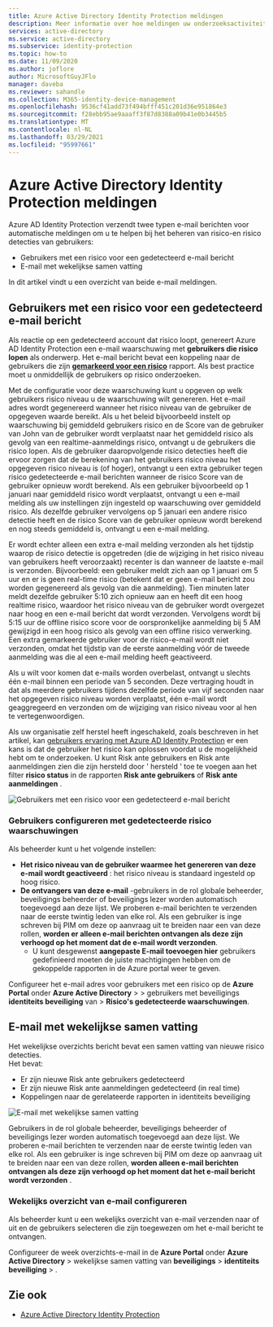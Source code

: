 ```yaml
---
title: Azure Active Directory Identity Protection meldingen
description: Meer informatie over hoe meldingen uw onderzoeksactiviteiten ondersteunen.
services: active-directory
ms.service: active-directory
ms.subservice: identity-protection
ms.topic: how-to
ms.date: 11/09/2020
ms.author: joflore
author: MicrosoftGuyJFlo
manager: daveba
ms.reviewer: sahandle
ms.collection: M365-identity-device-management
ms.openlocfilehash: 9536cf41add73f494bfff451c201d36e951864e3
ms.sourcegitcommit: f28ebb95ae9aaaff3f87d8388a09b41e0b3445b5
ms.translationtype: MT
ms.contentlocale: nl-NL
ms.lasthandoff: 03/29/2021
ms.locfileid: "95997661"
---
```

# <a name="azure-active-directory-identity-protection-notifications"></a>Azure Active Directory Identity Protection meldingen

Azure AD Identity Protection verzendt twee typen e-mail berichten voor automatische meldingen om u te helpen bij het beheren van risico-en risico detecties van gebruikers:

- Gebruikers met een risico voor een gedetecteerd e-mail bericht
- E-mail met wekelijkse samen vatting

In dit artikel vindt u een overzicht van beide e-mail meldingen.

## <a name="users-at-risk-detected-email"></a>Gebruikers met een risico voor een gedetecteerd e-mail bericht

Als reactie op een gedetecteerd account dat risico loopt, genereert Azure AD Identity Protection een e-mail waarschuwing met **gebruikers die risico lopen** als onderwerp. Het e-mail bericht bevat een koppeling naar de gebruikers die zijn **[gemarkeerd voor een risico](./overview-identity-protection.md)** rapport. Als best practice moet u onmiddellijk de gebruikers op risico onderzoeken.

Met de configuratie voor deze waarschuwing kunt u opgeven op welk gebruikers risico niveau u de waarschuwing wilt genereren. Het e-mail adres wordt gegenereerd wanneer het risico niveau van de gebruiker de opgegeven waarde bereikt. Als u het beleid bijvoorbeeld instelt op waarschuwing bij gemiddeld gebruikers risico en de Score van de gebruiker van John van de gebruiker wordt verplaatst naar het gemiddeld risico als gevolg van een realtime-aanmeldings risico, ontvangt u de gebruikers die risico lopen. Als de gebruiker daaropvolgende risico detecties heeft die ervoor zorgen dat de berekening van het gebruikers risico niveau het opgegeven risico niveau is (of hoger), ontvangt u een extra gebruiker tegen risico gedetecteerde e-mail berichten wanneer de risico Score van de gebruiker opnieuw wordt berekend. Als een gebruiker bijvoorbeeld op 1 januari naar gemiddeld risico wordt verplaatst, ontvangt u een e-mail melding als uw instellingen zijn ingesteld op waarschuwing over gemiddeld risico. Als dezelfde gebruiker vervolgens op 5 januari een andere risico detectie heeft en de risico Score van de gebruiker opnieuw wordt berekend en nog steeds gemiddeld is, ontvangt u een e-mail melding. 

Er wordt echter alleen een extra e-mail melding verzonden als het tijdstip waarop de risico detectie is opgetreden (die de wijziging in het risico niveau van gebruikers heeft veroorzaakt) recenter is dan wanneer de laatste e-mail is verzonden. Bijvoorbeeld: een gebruiker meldt zich aan op 1 januari om 5 uur en er is geen real-time risico (betekent dat er geen e-mail bericht zou worden gegenereerd als gevolg van die aanmelding). Tien minuten later meldt dezelfde gebruiker 5:10 zich opnieuw aan en heeft dit een hoog realtime risico, waardoor het risico niveau van de gebruiker wordt overgezet naar hoog en een e-mail bericht dat wordt verzonden. Vervolgens wordt bij 5:15 uur de offline risico score voor de oorspronkelijke aanmelding bij 5 AM gewijzigd in een hoog risico als gevolg van een offline risico verwerking. Een extra gemarkeerde gebruiker voor de risico-e-mail wordt niet verzonden, omdat het tijdstip van de eerste aanmelding vóór de tweede aanmelding was die al een e-mail melding heeft geactiveerd.

Als u wilt voor komen dat e-mails worden overbelast, ontvangt u slechts één e-mail binnen een periode van 5 seconden. Deze vertraging houdt in dat als meerdere gebruikers tijdens dezelfde periode van vijf seconden naar het opgegeven risico niveau worden verplaatst, één e-mail wordt geaggregeerd en verzonden om de wijziging van risico niveau voor al hen te vertegenwoordigen.

Als uw organisatie zelf herstel heeft ingeschakeld, zoals beschreven in het artikel, kan [gebruikers ervaring met Azure AD Identity Protection](concept-identity-protection-user-experience.md) er een kans is dat de gebruiker het risico kan oplossen voordat u de mogelijkheid hebt om te onderzoeken. U kunt Risk ante gebruikers en Risk ante aanmeldingen zien die zijn hersteld door ' hersteld ' toe te voegen aan het filter **risico status** in de rapporten **Risk ante gebruikers** of **Risk ante aanmeldingen** .

![Gebruikers met een risico voor een gedetecteerd e-mail bericht](./media/howto-identity-protection-configure-notifications/01.png)

### <a name="configure-users-at-risk-detected-alerts"></a>Gebruikers configureren met gedetecteerde risico waarschuwingen

Als beheerder kunt u het volgende instellen:

- **Het risico niveau van de gebruiker waarmee het genereren van deze e-mail wordt geactiveerd** : het risico niveau is standaard ingesteld op hoog risico.
- **De ontvangers van deze e-mail** -gebruikers in de rol globale beheerder, beveiligings beheerder of beveiligings lezer worden automatisch toegevoegd aan deze lijst. We proberen e-mail berichten te verzenden naar de eerste twintig leden van elke rol. Als een gebruiker is inge schreven bij PIM om deze op aanvraag uit te breiden naar een van deze rollen, **worden er alleen e-mail berichten ontvangen als deze zijn verhoogd op het moment dat de e-mail wordt verzonden**.
   - U kunt desgewenst **aangepaste E-mail toevoegen hier** gebruikers gedefinieerd moeten de juiste machtigingen hebben om de gekoppelde rapporten in de Azure portal weer te geven.

Configureer het e-mail adres voor gebruikers met een risico op de **Azure Portal** onder **Azure Active Directory**  >    >  gebruikers met beveiligings **identiteits beveiliging** van  >  **Risico's gedetecteerde waarschuwingen**.

## <a name="weekly-digest-email"></a>E-mail met wekelijkse samen vatting

Het wekelijkse overzichts bericht bevat een samen vatting van nieuwe risico detecties.  
Het bevat:

- Er zijn nieuwe Risk ante gebruikers gedetecteerd
- Er zijn nieuwe Risk ante aanmeldingen gedetecteerd (in real time)
- Koppelingen naar de gerelateerde rapporten in identiteits beveiliging

![E-mail met wekelijkse samen vatting](./media/howto-identity-protection-configure-notifications/weekly-digest-email.png)

Gebruikers in de rol globale beheerder, beveiligings beheerder of beveiligings lezer worden automatisch toegevoegd aan deze lijst. We proberen e-mail berichten te verzenden naar de eerste twintig leden van elke rol. Als een gebruiker is inge schreven bij PIM om deze op aanvraag uit te breiden naar een van deze rollen, **worden alleen e-mail berichten ontvangen als deze zijn verhoogd op het moment dat het e-mail bericht wordt verzonden** .

### <a name="configure-weekly-digest-email"></a>Wekelijks overzicht van e-mail configureren

Als beheerder kunt u een wekelijks overzicht van e-mail verzenden naar of uit en de gebruikers selecteren die zijn toegewezen om het e-mail bericht te ontvangen.

Configureer de week overzichts-e-mail in de **Azure Portal** onder **Azure Active Directory**  >  wekelijkse samen vatting van **beveiligings**  >  **identiteits beveiliging**  >  .

## <a name="see-also"></a>Zie ook

- [Azure Active Directory Identity Protection](./overview-identity-protection.md)
